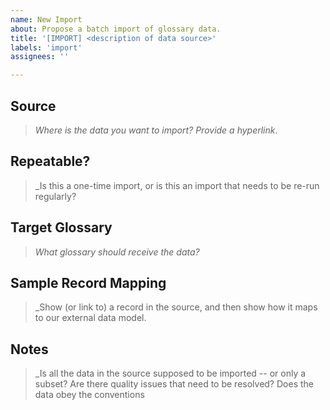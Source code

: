 ```yaml
---
name: New Import
about: Propose a batch import of glossary data.
title: '[IMPORT] <description of data source>'
labels: 'import'
assignees: ''

---
```


## Source
>_Where is the data you want to import? Provide a hyperlink_.

## Repeatable?
>_Is this a one-time import, or is this an import that needs to be re-run regularly?

## Target Glossary
>_What glossary should receive the data?_

## Sample Record Mapping
>_Show (or link to) a record in the source, and then show how it maps to our external data model.

## Notes
>_Is all the data in the source supposed to be imported -- or only a subset? Are there quality issues that need to be resolved? Does the data obey the conventions